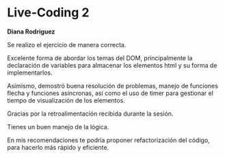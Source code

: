 # Live-Coding 2

**Diana Rodriguez**

Se realizo el ejercicio de manera correcta.

Excelente forma de abordar los temas del DOM, principalmente la declaración de variables para almacenar los elementos html y su forma de implementarlos.

Asimismo, demostró buena resolución de problemas, manejo de funciones flecha y funciones asíncronas, así como el uso de timer para gestionar el tiempo de visualización de los elementos.

Gracias por la retroalimentación recibida durante la sesión.

Tienes un buen manejo de la lógica.

En mis recomendaciones te podría proponer refactorización del código, para hacerlo más rápido y eficiente.